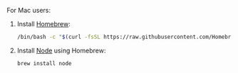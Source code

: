 For Mac users:

1. Install [Homebrew](https://brew.sh/):
   ```bash
   /bin/bash -c "$(curl -fsSL https://raw.githubusercontent.com/Homebrew/install/master/install.sh)"
   ```
2. Install [Node]() using Homebrew:
   ```bash
   brew install node
   ```
